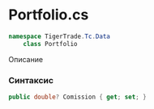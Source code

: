 
# Portfolio.cs
```csharp
namespace TigerTrade.Tc.Data  
    class Portfolio
```

Описание

### Синтаксис
```csharp
public double? Comission { get; set; }
```

